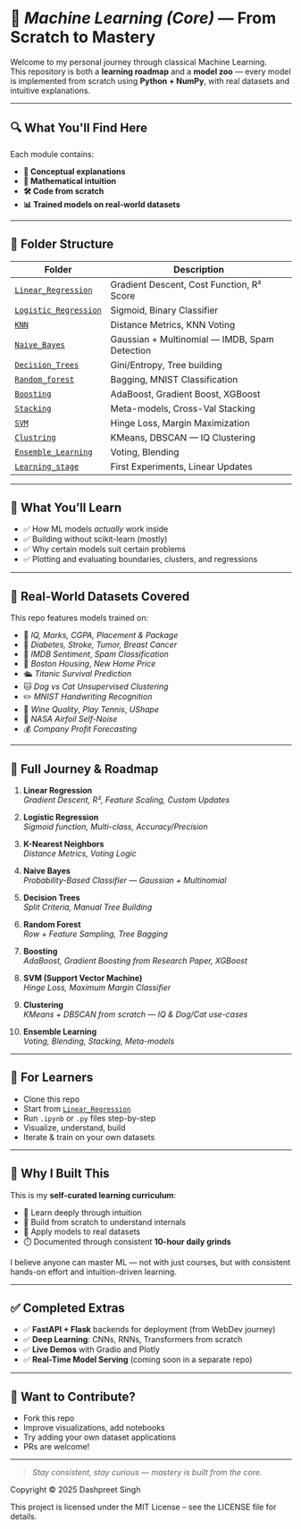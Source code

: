 # 🧠 *Machine Learning (Core)* — From Scratch to Mastery

Welcome to my personal journey through classical Machine Learning.  
This repository is both a **learning roadmap** and a **model zoo** — every model is implemented from scratch using **Python + NumPy**, with real datasets and intuitive explanations.

---

## 🔍 What You'll Find Here

Each module contains:
- **📘 Conceptual explanations**
- **🧮 Mathematical intuition**
- **🛠️ Code from scratch**
- **📊 Trained models on real-world datasets**

---

## 📂 Folder Structure

| Folder                  | Description |
|-------------------------|-------------|
| [`Linear_Regression`](./Linear_Regression)   | Gradient Descent, Cost Function, R² Score |
| [`Logistic_Regression`](./Logistic_Regression) | Sigmoid, Binary Classifier |
| [`KNN`](./KNN)                         | Distance Metrics, KNN Voting |
| [`Naive_Bayes`](./Naive_Bayes)         | Gaussian + Multinomial — IMDB, Spam Detection |
| [`Decision_Trees`](./Decision_Trees)   | Gini/Entropy, Tree building |
| [`Random_forest`](./Random_forest)     | Bagging, MNIST Classification |
| [`Boosting`](./Boosting)               | AdaBoost, Gradient Boost, XGBoost |
| [`Stacking`](./Stacking)               | Meta-models, Cross-Val Stacking |
| [`SVM`](./SVM)                         | Hinge Loss, Margin Maximization |
| [`Clustring`](./Clustring)             | KMeans, DBSCAN — IQ Clustering |
| [`Ensemble_Learning`](./Ensemble_Learning) | Voting, Blending |
| [`Learning_stage`](./Learning_stage)   | First Experiments, Linear Updates |

---

## 🧠 What You’ll Learn

- ✅ How ML models *actually* work inside  
- ✅ Building without scikit-learn (mostly)
- ✅ Why certain models suit certain problems  
- ✅ Plotting and evaluating boundaries, clusters, and regressions  

---

## 🔬 Real-World Datasets Covered

This repo features models trained on:

- 🧠 *IQ, Marks, CGPA, Placement & Package*  
- 🧬 *Diabetes, Stroke, Tumor, Breast Cancer*  
- 🎥 *IMDB Sentiment*, *Spam Classification*  
- 🏡 *Boston Housing*, *New Home Price*  
- 🛳️ *Titanic Survival Prediction*  
- 🐱 *Dog vs Cat Unsupervised Clustering*  
- ✏️ *MNIST Handwriting Recognition*  
- 🌊 *Wine Quality*, *Play Tennis*, *UShape*  
- 🚀 *NASA Airfoil Self-Noise*  
- 💰 *Company Profit Forecasting*  

---

## 🧩 Full Journey & Roadmap

1. **Linear Regression**  
   _Gradient Descent, R², Feature Scaling, Custom Updates_

2. **Logistic Regression**  
   _Sigmoid function, Multi-class, Accuracy/Precision_

3. **K-Nearest Neighbors**  
   _Distance Metrics, Voting Logic_

4. **Naive Bayes**  
   _Probability-Based Classifier — Gaussian + Multinomial_

5. **Decision Trees**  
   _Split Criteria, Manual Tree Building_

6. **Random Forest**  
   _Row + Feature Sampling, Tree Bagging_

7. **Boosting**  
   _AdaBoost, Gradient Boosting from Research Paper, XGBoost_

8. **SVM (Support Vector Machine)**  
   _Hinge Loss, Maximum Margin Classifier_

9. **Clustering**  
   _KMeans + DBSCAN from scratch — IQ & Dog/Cat use-cases_

10. **Ensemble Learning**  
    _Voting, Blending, Stacking, Meta-models_

---

## 🚀 For Learners

- Clone this repo  
- Start from [`Linear_Regression`](./Linear_Regression)  
- Run `.ipynb` or `.py` files step-by-step  
- Visualize, understand, build  
- Iterate & train on your own datasets  

---

## 📌 Why I Built This

This is my **self-curated learning curriculum**:

- 🚀 Learn deeply through intuition  
- 🧱 Build from scratch to understand internals  
- 🔬 Apply models to real datasets  
- ⏱️ Documented through consistent **10-hour daily grinds**

I believe anyone can master ML — not with just courses, but with consistent hands-on effort and intuition-driven learning.

---

## ✅ Completed Extras

- ✅ **FastAPI + Flask** backends for deployment (from WebDev journey)  
- ✅ **Deep Learning**: CNNs, RNNs, Transformers from scratch  
- ✅ **Live Demos** with Gradio and Plotly  
- ✅ **Real-Time Model Serving** (coming soon in a separate repo)

---

## 🤝 Want to Contribute?

- Fork this repo  
- Improve visualizations, add notebooks  
- Try adding your own dataset applications  
- PRs are welcome!

---

> _Stay consistent, stay curious — mastery is built from the core._

Copyright © 2025 Dashpreet Singh

This project is licensed under the MIT License – see the LICENSE file for details.

